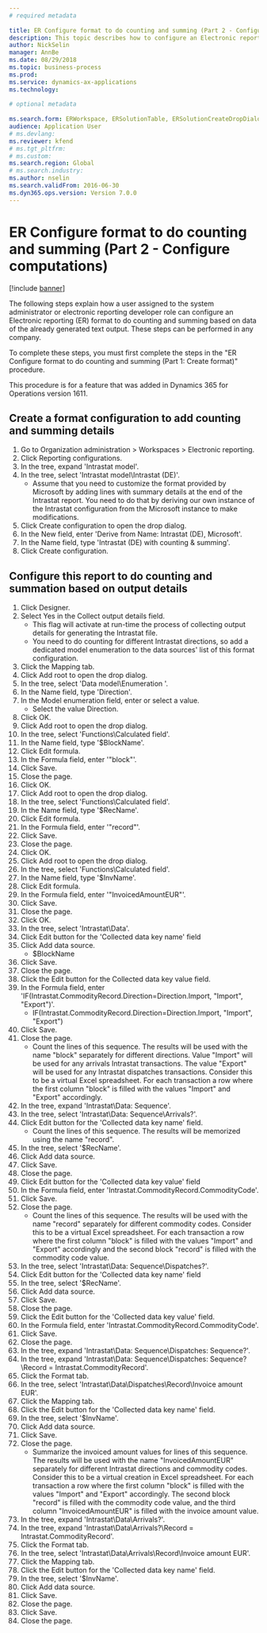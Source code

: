 ```yaml
--- 
# required metadata 
 
title: ER Configure format to do counting and summing (Part 2 - Configure computations)
description: This topic describes how to configure an Electronic reporting format to do counting and summing based on data of the already generated text output. (Part 2)
author: NickSelin
manager: AnnBe 
ms.date: 08/29/2018
ms.topic: business-process 
ms.prod:  
ms.service: dynamics-ax-applications 
ms.technology:  
 
# optional metadata 
 
ms.search.form: ERWorkspace, ERSolutionTable, ERSolutionCreateDropDialog, EROperationDesigner, ERDataSourceAddDropDialog, ERExpressionDesignerFormula   
audience: Application User 
# ms.devlang:  
ms.reviewer: kfend
# ms.tgt_pltfrm:  
# ms.custom:  
ms.search.region: Global
# ms.search.industry: 
ms.author: nselin
ms.search.validFrom: 2016-06-30 
ms.dyn365.ops.version: Version 7.0.0 
---
```

# ER Configure format to do counting and summing (Part 2 - Configure computations)

[!include [banner](../../includes/banner.md)]

The following steps explain how a user assigned to the system administrator or electronic reporting developer role can configure an Electronic reporting (ER) format to do counting and summing based on data of the already generated text output. These steps can be performed in any company.

To complete these steps, you must first complete the steps in the "ER Configure format to do counting and summing (Part 1: Create format)" procedure.

This procedure is for a feature that was added in Dynamics 365 for Operations version 1611.


## Create a format configuration to add counting and summing details
1. Go to Organization administration > Workspaces > Electronic reporting.
2. Click Reporting configurations.
3. In the tree, expand 'Intrastat model'.
4. In the tree, select 'Intrastat model\Intrastat (DE)'.
    * Assume that you need to customize the format provided by Microsoft by adding lines with summary details at the end of the Intrastat report. You need to do that by deriving our own instance of the Intrastat configuration from the Microsoft instance to make modifications.  
5. Click Create configuration to open the drop dialog.
6. In the New field, enter 'Derive from Name: Intrastat (DE), Microsoft'.
7. In the Name field, type 'Intrastat (DE) with counting & summing'.
8. Click Create configuration.

## Configure this report to do counting and summation based on output details
1. Click Designer.
2. Select Yes in the Collect output details field.
    * This flag will activate at run-time the process of collecting output details for generating the Intrastat file.  
    * You need to do counting for different Intrastat directions, so add a dedicated model enumeration to the data sources' list of this format configuration.  
3. Click the Mapping tab.
4. Click Add root to open the drop dialog.
5. In the tree, select 'Data model\Enumeration '.
6. In the Name field, type 'Direction'.
7. In the Model enumeration field, enter or select a value.
    * Select the value Direction.  
8. Click OK.
9. Click Add root to open the drop dialog.
10. In the tree, select 'Functions\Calculated field'.
11. In the Name field, type '$BlockName'.
12. Click Edit formula.
13. In the Formula field, enter '"block"'.
14. Click Save.
15. Close the page.
16. Click OK.
17. Click Add root to open the drop dialog.
18. In the tree, select 'Functions\Calculated field'.
19. In the Name field, type '$RecName'.
20. Click Edit formula.
21. In the Formula field, enter '"record"'.
22. Click Save.
23. Close the page.
24. Click OK.
25. Click Add root to open the drop dialog.
26. In the tree, select 'Functions\Calculated field'.
27. In the Name field, type '$InvName'.
28. Click Edit formula.
29. In the Formula field, enter '"InvoicedAmountEUR"'.
30. Click Save.
31. Close the page.
32. Click OK.
33. In the tree, select 'Intrastat\Data'.
34. Click Edit button for the 'Collected data key name' field
35. Click Add data source.
    * $BlockName  
36. Click Save.
37. Close the page.
38. Click the Edit button for the Collected data key value field.
39. In the Formula field, enter 'IF(Intrastat.CommodityRecord.Direction=Direction.Import, "Import", "Export")'.
    * IF(Intrastat.CommodityRecord.Direction=Direction.Import, "Import", "Export")  
40. Click Save.
41. Close the page.
    * Count the lines of this sequence. The results will be used with the name "block" separately for different directions. Value "Import" will be used for any arrivals Intrastat transactions. The value "Export" will be used for any Intrastat dispatches transactions. Consider this to be a virtual Excel spreadsheet. For each transaction a row where the first column "block" is filled with the values "Import" and "Export" accordingly.  
42. In the tree, expand 'Intrastat\Data: Sequence'.
43. In the tree, select 'Intrastat\Data: Sequence\Arrivals?'.
44. Click Edit button for the 'Collected data key name' field.
    * Count the lines of this sequence. The results will be memorized using the name "record".  
45. In the tree, select '$RecName'.
46. Click Add data source.
47. Click Save.
48. Close the page.
49. Click Edit button for the 'Collected data key value' field
50. In the Formula field, enter 'Intrastat.CommodityRecord.CommodityCode'.
51. Click Save.
52. Close the page.
    * Count the lines of this sequence. The results will be used with the name "record" separately for different commodity codes. Consider this to be a virtual Excel spreadsheet. For each transaction a row where the first column "block" is filled with the values "Import" and "Export" accordingly and the second block "record" is filled with the commodity code value.  
53. In the tree, select 'Intrastat\Data: Sequence\Dispatches?'.
54. Click Edit button for the 'Collected data key name' field
55. In the tree, select '$RecName'.
56. Click Add data source.
57. Click Save.
58. Close the page.
59. Click the Edit button for the 'Collected data key value' field.
60. In the Formula field, enter 'Intrastat.CommodityRecord.CommodityCode'.
61. Click Save.
62. Close the page.
63. In the tree, expand 'Intrastat\Data: Sequence\Dispatches: Sequence?'.
64. In the tree, expand 'Intrastat\Data: Sequence\Dispatches: Sequence?\Record =  Intrastat.CommodityRecord'.
65. Click the Format tab.
66. In the tree, select 'Intrastat\Data\Dispatches\Record\Invoice amount EUR'.
67. Click the Mapping tab.
68. Click the Edit button for the 'Collected data key name' field.
69. In the tree, select '$InvName'.
70. Click Add data source.
71. Click Save.
72. Close the page.
    * Summarize the invoiced amount values for lines of this sequence. The results will be used with the name "InvoicedAmountEUR" separately for different Intrastat directions and commodity codes. Consider this to be a virtual creation in Excel spreadsheet. For each transaction a row where the first column "block" is filled with the values "Import" and "Export" accordingly. The second block "record" is filled with the commodity code value, and the third column "InvoicedAmountEUR" is filled with the invoice amount value.  
73. In the tree, expand 'Intrastat\Data\Arrivals?'.
74. In the tree, expand 'Intrastat\Data\Arrivals?\Record =  Intrastat.CommodityRecord'.
75. Click the Format tab.
76. In the tree, select 'Intrastat\Data\Arrivals\Record\Invoice amount EUR'.
77. Click the Mapping tab.
78. Click the Edit button for the 'Collected data key name' field.
79. In the tree, select '$InvName'.
80. Click Add data source.
81. Click Save.
82. Close the page.
83. Click Save.
84. Close the page.

